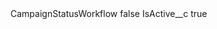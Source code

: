 <?xml version="1.0" encoding="UTF-8"?>
<CustomMetadata xmlns="http://soap.sforce.com/2006/04/metadata" xmlns:xsi="http://www.w3.org/2001/XMLSchema-instance" xmlns:xsd="http://www.w3.org/2001/XMLSchema">
    <label>CampaignStatusWorkflow</label>
    <protected>false</protected>
    <values>
        <field>IsActive__c</field>
        <value xsi:type="xsd:boolean">true</value>
    </values>
</CustomMetadata>

